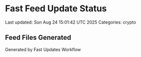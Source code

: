 # Fast Feed Update Status
Last updated: Sun Aug 24 15:01:42 UTC 2025
Categories: crypto

## Feed Files Generated

Generated by Fast Updates Workflow
